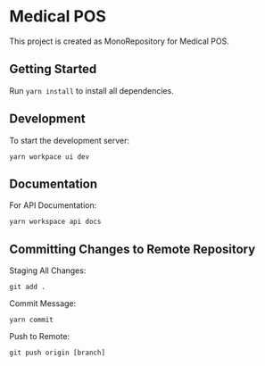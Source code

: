 # Medical POS

This project is created as MonoRepository for Medical POS.

## Getting Started

Run `yarn install` to install all dependencies.

## Development

To start the development server:

```
yarn workpace ui dev
```

## Documentation

For API Documentation:

```
yarn workspace api docs
```

## Committing Changes to Remote Repository

Staging All Changes:

```
git add .
```

Commit Message:

```
yarn commit
```

Push to Remote:

```
git push origin [branch]
```
